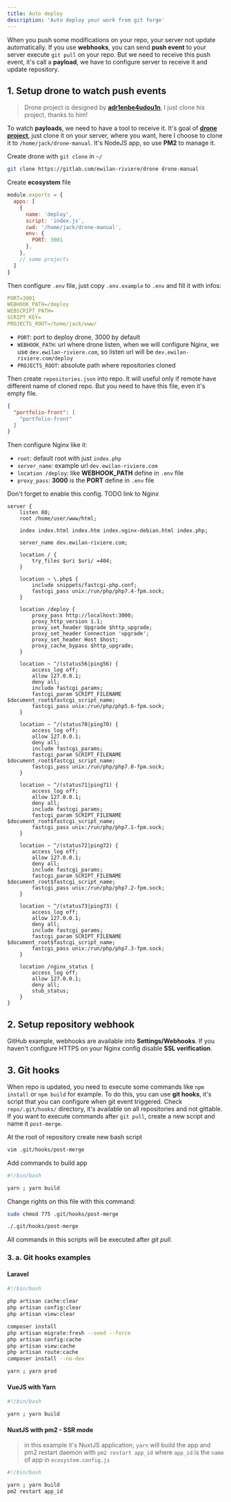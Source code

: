 ```yaml
---
title: Auto deploy
description: 'Auto deploy your work from git forge'
---
```


When you push some modifications on your repo, your server not update automatically. If you use **webhooks**, you can send **push event** to your server execute `git pull` on your repo. But we need to receive this push event, it's call a **payload**, we have to configure server to receive it and update repository.

## 1. Setup drone to watch push events

> Drone project is designed by [**adr1enbe4udou1n**](https://github.com/adr1enbe4udou1n), I just clone his project, thanks to him!

To watch **payloads**, we need to have a tool to receive it. It's goal of [**drone project**](https://gitlab.com/ewilan-riviere/drone), just clone it on your server, where you want, here I choose to clone it to `/home/jack/drone-manual`. It's NodeJS app, so use **PM2** to manage it.

Create drone with `git clone` in `~/`

```bash
git clone https://gitlab.com/ewilan-riviere/drone drone-manual
```

Create **ecosystem** file

```js title="~/ecosystem.config.js"
module.exports = {
  apps: [
    {
      name: 'deploy',
      script: 'index.js',
      cwd: '/home/jack/drone-manual',
      env: {
        PORT: 3001
      },
    },
    // some projects
  ]
}
```

Then configure `.env` file, just copy `.env.example` to `.env` and fill it with infos:

```yaml [~/drone-manual/.env]
PORT=3001
WEBHOOK_PATH=/deploy
WEBSCRIPT_PATH=
SCRIPT_KEY=
PROJECTS_ROOT=/home/jack/www/
```

- `PORT`: port to deploy drone, 3000 by default
- `WEBHOOK_PATH`: url where drone listen, when we will configure Nginx, we use `dev.ewilan-riviere.com`, so listen url will be `dev.ewilan-riviere.com/deploy`
- `PROJECTS_ROOT`: absolute path where repositories cloned

Then create `repositories.json` into repo. It will useful only if remote have different name of cloned repo. But you need to have this file, even it's empty file.

```json title="~/drone-manual/repositories.json"
{
  "portfolio-front": [
    "portfolio-front"
  ]
}
```

Then configure Nginx like it:

- `root`: default root with just `index.php`
- `server_name`: example url `dev.ewilan-riviere.com`
- `location /deploy`: like **WEBHOOK_PATH** define in `.env` file
- `proxy_pass`: **3000** is the **PORT** define in `.env` file

Don't forget to enable this config.
TODO link to Nginx

```nginx
server {
    listen 80;
    root /home/user/www/html;

    index index.html index.htm index.nginx-debian.html index.php;

    server_name dev.ewilan-riviere.com;

    location / {
        try_files $uri $uri/ =404;
    }

    location ~ \.php$ {
        include snippets/fastcgi-php.conf;
        fastcgi_pass unix:/run/php/php7.4-fpm.sock;
    }

    location /deploy {
        proxy_pass http://localhost:3000;
        proxy_http_version 1.1;
        proxy_set_header Upgrade $http_upgrade;
        proxy_set_header Connection 'upgrade';
        proxy_set_header Host $host;
        proxy_cache_bypass $http_upgrade;
    }

    location ~ ^/(status56|ping56) {
        access_log off;
        allow 127.0.0.1;
        deny all;
        include fastcgi_params;
        fastcgi_param SCRIPT_FILENAME $document_root$fastcgi_script_name;
        fastcgi_pass unix:/run/php/php5.6-fpm.sock;
    }

    location ~ ^/(status70|ping70) {
        access_log off;
        allow 127.0.0.1;
        deny all;
        include fastcgi_params;
        fastcgi_param SCRIPT_FILENAME $document_root$fastcgi_script_name;
        fastcgi_pass unix:/run/php/php7.0-fpm.sock;
    }

    location ~ ^/(status71|ping71) {
        access_log off;
        allow 127.0.0.1;
        deny all;
        include fastcgi_params;
        fastcgi_param SCRIPT_FILENAME $document_root$fastcgi_script_name;
        fastcgi_pass unix:/run/php/php7.1-fpm.sock;
    }

    location ~ ^/(status72|ping72) {
        access_log off;
        allow 127.0.0.1;
        deny all;
        include fastcgi_params;
        fastcgi_param SCRIPT_FILENAME $document_root$fastcgi_script_name;
        fastcgi_pass unix:/run/php/php7.2-fpm.sock;
    }

    location ~ ^/(status73|ping73) {
        access_log off;
        allow 127.0.0.1;
        deny all;
        include fastcgi_params;
        fastcgi_param SCRIPT_FILENAME $document_root$fastcgi_script_name;
        fastcgi_pass unix:/run/php/php7.3-fpm.sock;
    }

    location /nginx_status {
        access_log off;
        allow 127.0.0.1;
        deny all;
        stub_status;
    }
}
```

## 2. Setup repository webhook

GitHub example, webhooks are available into **Settings/Webhooks**. If you haven't configure HTTPS on your Nginx config disable **SSL verification**.

<!-- <content-image source="webhook-config.jpg" can-zoom></content-image> -->

## 3. Git hooks

When repo is updated, you need to execute some commands like `npm install` or `npm build` for example. To do this, you can use **git hooks**, it's script that you can configure when git event triggered. Check `repo/.git/hooks/` directory, it's available on all repositories and not gittable. If you want to execute commands after `git pull`, create a new script and name it `post-merge`.

At the root of repository create new bash script

```bash
vim .git/hooks/post-merge
```

Add commands to build app

```bash [.git/hooks/post-merge]
#!/bin/bash

yarn ; yarn build
```

Change rights on this file with this command:

```bash
sudo chmod 775 .git/hooks/post-merge
```

```bash
./.git/hooks/post-merge
```

All commands in this scripts will be executed after *git pull*.

### 3. a. Git hooks examples

#### **Laravel**

```bash
#!/bin/bash

php artisan cache:clear
php artisan config:clear
php artisan view:clear

composer install
php artisan migrate:fresh --seed --force
php artisan config:cache
php artisan view:cache
php artisan route:cache
composer install --no-dev

yarn ; yarn prod
```

#### **VueJS with Yarn**

```bash [.git/hooks/post-merge]
#!/bin/bash

yarn ; yarn build
```

#### **NuxtJS with pm2 - SSR mode**

> in this example it's NuxtJS application, `yarn` will build the app and pm2 restart daemon with `pm2 restart app_id` where `app_id` is the `name` of app in `ecosystem.config.js`

```bash [.git/hooks/post-merge]
#!/bin/bash

yarn ; yarn build
pm2 restart app_id
```
